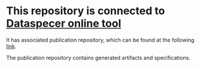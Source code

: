 # This repository is connected to [Dataspecer online tool](http://localhost:5174)

It has associated publication repository, which can be found at the following [link](https://github.com/RadStr-bot/5d84fa34-64b3-4e77-9420-721c6ced2fc3-publication-repo).

The publication repository contains generated artifacts and specifications.